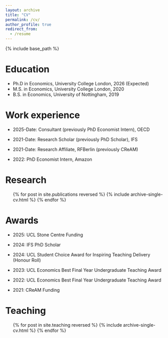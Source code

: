 ```yaml
---
layout: archive
title: "CV"
permalink: /cv/
author_profile: true
redirect_from:
  - /resume
---
```


{% include base_path %}

Education
======
* Ph.D in Economics, University College London, 2026 (Expected)
* M.S. in Economics, University College London, 2020
* B.S. in Economics, University of Nottingham, 2019

Work experience
======
* 2025-Date: Consultant (previously PhD Economist Intern), OECD 

* 2021-Date: Research Scholar (previously PhD Scholar), IFS

* 2021-Date: Research Affiliate, RFBerlin (previously CReAM)

* 2022: PhD Economist Intern, Amazon

Research
======
  <ul>{% for post in site.publications reversed %}
    {% include archive-single-cv.html %}
  {% endfor %}</ul>
  
Awards
======

* 2025: UCL Stone Centre Funding

* 2024: IFS PhD Scholar

* 2024: UCL Student Choice Award for Inspiring Teaching Delivery (Honour Roll)

* 2023: UCL Economics Best Final Year Undergraduate Teaching Award

* 2022: UCL Economics Best Final Year Undergraduate Teaching Award

* 2021: CReAM Funding 


  
Teaching
======
  <ul>{% for post in site.teaching reversed %}
    {% include archive-single-cv.html %}
  {% endfor %}</ul>
  

